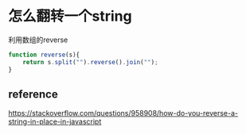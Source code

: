 # 怎么翻转一个string

利用数组的reverse

```JavaScript
function reverse(s){
    return s.split("").reverse().join("");
}
```

## reference

https://stackoverflow.com/questions/958908/how-do-you-reverse-a-string-in-place-in-javascript